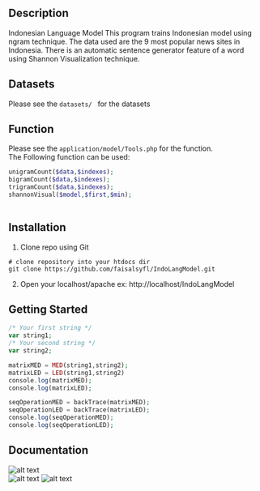 ## Description
Indonesian Language Model
This program trains Indonesian model using ngram technique.
The data used are the 9 most popular news sites in Indonesia.
There is an automatic sentence generator feature of a word using Shannon Visualization technique.   

## Datasets
Please see the ```datasets/ ``` for the datasets

## Function

Please see the ```application/model/Tools.php``` for the function.  
The Following function can be used:

``` php
unigramCount($data,$indexes);
bigramCount($data,$indexes);
trigramCount($data,$indexes);
shannonVisual($model,$first,$min);
    
```
## Installation
1. Clone repo using Git
``` shell
# clone repository into your htdocs dir
git clone https://github.com/faisalsyfl/IndoLangModel.git 
```
2. Open your localhost/apache ex: http://localhost/IndoLangModel


## Getting Started
``` php
/* Your first string */
var string1;
/* Your second string */
var string2;

matrixMED = MED(string1,string2);
matrixLED = LED(string1,string2)
console.log(matrixMED);
console.log(matrixLED);

seqOperationMED = backTrace(matrixMED);
seqOperationLED = backTrace(matrixLED);
console.log(seqOperationMED);
console.log(seqOperationLED);

```

## Documentation
![alt text](https://s1.postimg.org/2xeoni799b/image.png "Input")  
![alt text](https://s1.postimg.org/10bktu5mcf/image.png "Matrix & Backtrace")
![alt text](https://s1.postimg.org/1lxzubdftr/image.png "Matrix & Backtrace")